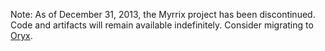 Note: As of December 31, 2013, the Myrrix project has been discontinued. Code and artifacts will remain available indefinitely. Consider migrating to [Oryx](https://github.com/cloudera/oryx).
